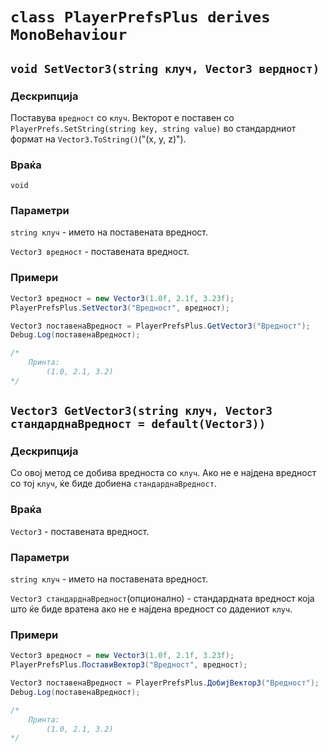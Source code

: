 # `class PlayerPrefsPlus derives MonoBehaviour`
## `void SetVector3(string клуч, Vector3 вердност)`
### Дескрипција
Поставува `вредност` со `клуч`. Векторот е поставен со `PlayerPrefs.SetString(string key, string value)` во стандардниот формат на `Vector3.ToString()`("(x, y, z)").
### Враќа
`void`
### Параметри
`string клуч` - името на поставената вредност.

`Vector3 вредност` - поставената вредност.
### Примери
```cs
Vector3 вредност = new Vector3(1.0f, 2.1f, 3.23f);
PlayerPrefsPlus.SetVector3("Вредност", вредност);

Vector3 поставенаВредност = PlayerPrefsPlus.GetVector3("Вредност");
Debug.Log(поставенаВредност);

/*
    Принта:
        (1.0, 2.1, 3.2)
*/
```

## `Vector3 GetVector3(string клуч, Vector3 стандарднаВредност = default(Vеctor3))`
### Дескрипција
Со овој метод се добива вредностa со `клуч`. Ако не е најдена вредност со тој `клуч`, ќе биде добиена `стандарднаВредност`.
### Враќа
`Vector3` - поставената вредност.
### Параметри
`string клуч` - името на поставената вредност.

`Vector3 стандарднаВредност`(опционално) - стандардната вредност која што ќе биде вратена ако не е најдена вредност со дадениот `клуч`.
### Примери
```cs
Vector3 вредност = new Vector3(1.0f, 2.1f, 3.23f);
PlayerPrefsPlus.ПоставиВектор3("Вредност", вредност);

Vector3 поставенаВредност = PlayerPrefsPlus.ДобијВектор3("Вредност");
Debug.Log(поставенаВредност);

/*
    Принта:
        (1.0, 2.1, 3.2)
*/
```
